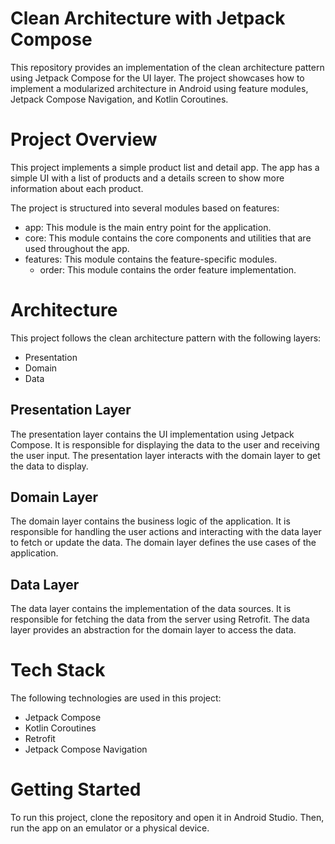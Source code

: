 # Clean Architecture with Jetpack Compose

This repository provides an implementation of the clean architecture pattern using Jetpack Compose for the UI layer. The project showcases how to implement a modularized architecture in Android using feature modules, Jetpack Compose Navigation, and Kotlin Coroutines.

# Project Overview
This project implements a simple product list and detail app. The app has a simple UI with a list of products and a details screen to show more information about each product.

The project is structured into several modules based on features:

* app: This module is the main entry point for the application.
* core: This module contains the core components and utilities that are used throughout the app.
* features: This module contains the feature-specific modules.
  * order: This module contains the order feature implementation.

# Architecture
This project follows the clean architecture pattern with the following layers:

* Presentation
* Domain
* Data

## Presentation Layer
The presentation layer contains the UI implementation using Jetpack Compose. It is responsible for displaying the data to the user and receiving the user input. The presentation layer interacts with the domain layer to get the data to display.

## Domain Layer
The domain layer contains the business logic of the application. It is responsible for handling the user actions and interacting with the data layer to fetch or update the data. The domain layer defines the use cases of the application.

## Data Layer
The data layer contains the implementation of the data sources. It is responsible for fetching the data from the server using Retrofit. The data layer provides an abstraction for the domain layer to access the data.

# Tech Stack
The following technologies are used in this project:

* Jetpack Compose
* Kotlin Coroutines
* Retrofit
* Jetpack Compose Navigation

# Getting Started
To run this project, clone the repository and open it in Android Studio. Then, run the app on an emulator or a physical device.

